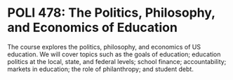 # POLI 478: The Politics, Philosophy, and Economics of Education

The course explores the politics, philosophy, and economics of US education. We will cover topics such as the goals of education; education politics at the local, state, and federal levels; school finance; accountability; markets in education; the role of philanthropy; and student debt.